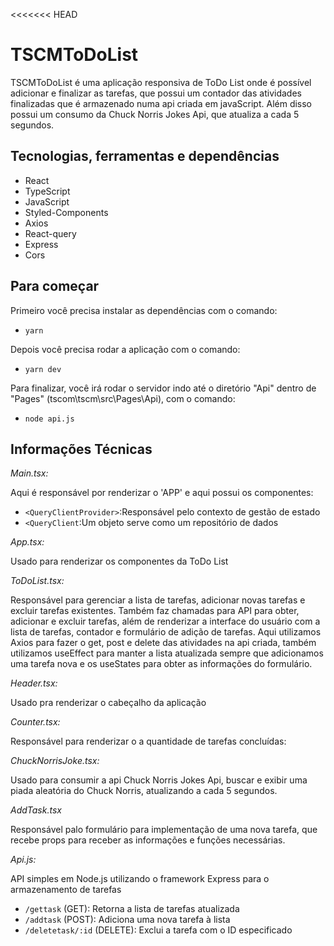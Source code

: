 <<<<<<< HEAD
# TSCMToDoList

TSCMToDoList é uma aplicação responsiva de ToDo List onde é possível adicionar e finalizar as tarefas, que possui um contador das atividades finalizadas que é armazenado numa api criada em javaScript.  Além disso possui um consumo da Chuck Norris Jokes Api, que atualiza a cada 5 segundos.

## Tecnologias, ferramentas e dependências

- React
- TypeScript
- JavaScript
- Styled-Components
- Axios
- React-query
- Express
- Cors

## Para começar

Primeiro você precisa instalar as dependências com o comando:
- `yarn`

Depois você precisa rodar a aplicação com o comando:
- `yarn dev`

Para finalizar, você irá rodar o servidor indo até o diretório "Api" dentro de "Pages" (tscom\tscm\src\Pages\Api), com o comando:
- `node api.js`

## Informações Técnicas

*Main.tsx:*

Aqui é responsável por renderizar o 'APP' e aqui possui os componentes:
- `<QueryClientProvider>`:Responsável pelo contexto de gestão de estado
- `<QueryClient`:Um objeto serve como um repositório de dados 

*App.tsx:*

Usado para renderizar os componentes da ToDo List

*ToDoList.tsx:*

Responsável para gerenciar a lista de tarefas, adicionar novas tarefas e excluir tarefas existentes. Também faz chamadas para API para obter, adicionar e excluir tarefas, além de renderizar a interface do usuário com a lista de tarefas, contador e formulário de adição de tarefas.
Aqui utilizamos Axios para fazer o get, post e delete das atividades na api criada, também utilizamos useEffect para manter a lista atualizada sempre que adicionamos uma tarefa nova e os useStates para obter as informações do formulário.

*Header.tsx:*

Usado pra renderizar o cabeçalho da aplicação

*Counter.tsx:*

Responsável para renderizar o a quantidade de tarefas concluídas:

*ChuckNorrisJoke.tsx:*

Usado para consumir a api Chuck Norris Jokes Api, buscar e exibir uma piada aleatória do Chuck Norris, atualizando a cada 5 segundos.

*AddTask.tsx*

Responsável palo formulário para implementação de uma nova tarefa, que recebe props para receber as informações e funções necessárias.

*Api.js:*

API simples em Node.js utilizando o framework Express para o armazenamento de tarefas 
- `/gettask` (GET): Retorna a lista de tarefas atualizada
- `/addtask` (POST): Adiciona uma nova tarefa à lista
- `/deletetask/:id` (DELETE): Exclui a tarefa com o ID especificado

